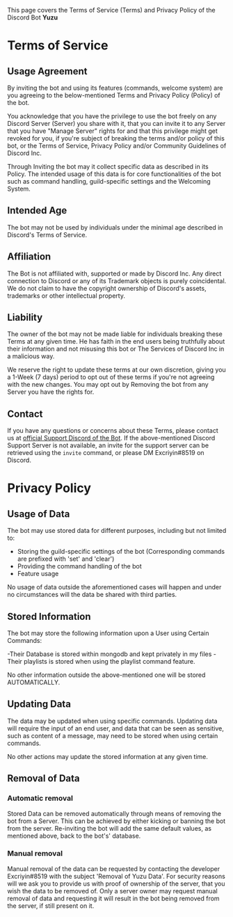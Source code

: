 This page covers the Terms of Service (Terms) and Privacy Policy of the Discord Bot **Yuzu**

# Terms of Service
## Usage Agreement
By inviting the bot and using its features (commands, welcome system) are you agreeing to the below-mentioned Terms and Privacy Policy (Policy) of the bot.

You acknowledge that you have the privilege to use the bot freely on any Discord Server (Server) you share with it, that you can invite it to any Server that you have "Manage Server" rights for and that this privilege might get revoked for you, if you're subject of breaking the terms and/or policy of this bot, or the Terms of Service, Privacy Policy and/or Community Guidelines of Discord Inc.

Through Inviting the bot may it collect specific data as described in its Policy.
The intended usage of this data is for core functionalities of the bot such as command handling, guild-specific settings and the Welcoming System.

## Intended Age
The bot may not be used by individuals under the minimal age described in Discord's Terms of Service.


## Affiliation
The Bot is not affiliated with, supported or made by Discord Inc.
Any direct connection to Discord or any of its Trademark objects is purely coincidental. We do not claim to have the copyright ownership of Discord's assets, trademarks or other intellectual property.

## Liability
The owner of the bot may not be made liable for individuals breaking these Terms at any given time.
He has faith in the end users being truthfully about their information and not misusing this bot or The Services of Discord Inc in a malicious way.

We reserve the right to update these terms at our own discretion, giving you a 1-Week (7 days) period to opt out of these terms if you're not agreeing with the new changes.
You may opt out by Removing the bot from any Server you have the rights for.

## Contact
If you have any questions or concerns about these Terms, please contact us at [official Support Discord of the Bot](https://discord.com/api/oauth2/authorize?client_id=1024893673080635483&permissions=8&scope=bot%20applications.commands).
If the above-mentioned Discord Support Server is not available, an invite for the support server can be retrieved using the `invite` command, or please DM Excriyin#8519 on Discord.

# Privacy Policy
## Usage of Data
The bot may use stored data for different purposes, including but not limited to:
- Storing the guild-specific settings of the bot (Corresponding commands are prefixed with 'set' and 'clear')
- Providing the command handling of the bot
- Feature usage

No usage of data outside the aforementioned cases will happen and under no circumstances will the data be shared with third parties.

## Stored Information
The bot may store the following  information upon a User using  Certain Commands:

-Their Database is stored within mongodb and kept privately in my files 
-Their playlists  is stored when using the playlist command feature.

No other information outside the above-mentioned one will be stored AUTOMATICALLY.

## Updating Data
The data may be updated when using specific commands.
Updating data will require the input of an end user, and data that can be seen as sensitive, such as content of a message, may need to be stored when using certain commands.

No other actions may update the stored information at any given time.


## Removal of Data
### Automatic removal
Stored Data can be removed automatically through means of removing the bot from a Server. This can be achieved by either kicking or banning the bot from the server. Re-inviting the bot will add the same default values, as mentioned above, back to the bot's' database.

### Manual removal
Manual removal of the data can be requested by contacting the developer Excriyin#8519 with the subject 'Removal of Yuzu Data'.
For security reasons will we ask you to provide us with proof of ownership of the server, that you wish the data to be removed of. Only a server owner may request manual removal of data and requesting it will result in the bot being removed from the server, if still present on it.
